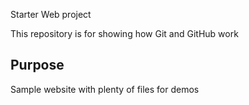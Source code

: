 Starter Web project

This repository is for showing how Git and GitHub work

## Purpose

Sample website with plenty of files for demos